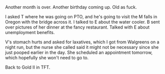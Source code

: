 Another month is over. Another birthday coming up. Old as fuck.

I asked T where he was going on PTO, and he's going to visit the M falls in Oregon with the bridge across it. I talked to E about the water cooler. B sent over pictures of her dinner at the fancy restaurant. Talked with E about unemployment benefits.

V's stomach hurts and asked for laxatives, which I got from Walgreens on a night run, but the nurse she called said it might not be necessary since she just pooped earlier in the day. She scheduled an appointment tomorrow, which hopefully she won't need to go to.

Back to Gold II in TFT.
